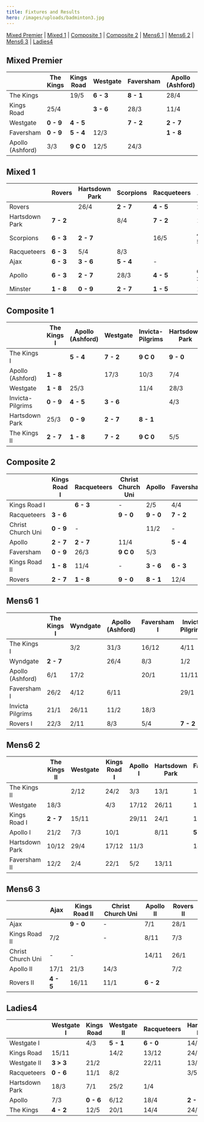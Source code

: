 ```yaml
---
title: Fixtures and Results
hero: /images/uploads/badminton3.jpg
---
```

[Mixed Premier](#mixed-premier) | [Mixed 1](#mixed-1) | [Composite 1](#composite-1) | [Composite 2](#composite-2) | [Mens6 1](#mens6-1) | [Mens6 2](#mens6-2) | [Mens6 3](#mens6-3) | [Ladies4](#ladies4)

## Mixed Premier

|                  | The Kings | Kings Road | Westgate  | Faversham | Apollo (Ashford) |
| ---------------- | --------- | ---------- | --------- | --------- | ---------------- |
| The Kings        |           | 19/5       | **6 - 3** | **8 - 1** | 28/4             |
| Kings Road       | 25/4      |            | **3 - 6** | 28/3      | 11/4             |
| Westgate         | **0 - 9** | **4 - 5**  |           | **7 - 2** | **2 - 7**        |
| Faversham        | **0 - 9** | **5 - 4**  | 12/3      |           | **1 - 8**        |
| Apollo (Ashford) | 3/3       | **9 C 0**  | 12/5      | 24/3      |                  |

## Mixed 1

|                | Rovers    | Hartsdown Park | Scorpions | Racqueteers | Ajax      | Apollo    | Minster   |
| -------------- | --------- | -------------- | --------- | ----------- | --------- | --------- | --------- |
| Rovers         |           | 26/4           | **2 - 7** | **4 - 5**   | 29/3      | **4 - 5** | **9 C 0** |
| Hartsdown Park | **7 - 2** |                | 8/4       | **7 - 2**   | 13/5      | **4 - 5** | **9 - 0** |
| Scorpions      | **6 - 3** | **2 - 7**      |           | 16/5        | **4 - 5** | **6 - 3** | **9 - 0** |
| Racqueteers    | **6 - 3** | 5/4            | 8/3       |             | \-        | 22/3      | 29/3      |
| Ajax           | **6 - 3** | **3 - 6**      | **5 - 4** | \-          |           | **6 - 3** | **7 - 2** |
| Apollo         | **6 - 3** | **2 - 7**      | 28/3      | **4 - 5**   | **6 - 3** |           | 4/4       |
| Minster        | **1 - 8** | **0 - 9**      | **2 - 7** | **1 - 5**   | 14/3      | **0 - 9** |           |

## Composite 1

|                  | The Kings I | Apollo (Ashford) | Westgate  | Invicta-Pilgrims | Hartsdown Park | The Kings II |
| ---------------- | ----------- | ---------------- | --------- | ---------------- | -------------- | ------------ |
| The Kings I      |             | **5 - 4**        | **7 - 2** | **9 C 0**        | **9 - 0**      | **9 - 0**    |
| Apollo (Ashford) | **1 - 8**   |                  | 17/3      | 10/3             | 7/4            | **5 - 4**    |
| Westgate         | **1 - 8**   | 25/3             |           | 11/4             | 28/3           | **7 - 2**    |
| Invicta-Pilgrims | **0 - 9**   | **4 - 5**        | **3 - 6** |                  | 4/3            | 8/4          |
| Hartsdown Park   | 25/3        | **0 - 9**        | **2 - 7** | **8 - 1**        |                | **1 - 8**    |
| The Kings II     | **2 - 7**   | **1 - 8**        | **7 - 2** | **9 C 0**        | 5/5            |              |

## Composite 2

|                   | Kings Road I | Racqueteers | Christ Church Uni | Apollo    | Faversham | Kings Road II | Rovers    |
| ----------------- | ------------ | ----------- | ----------------- | --------- | --------- | ------------- | --------- |
| Kings Road I      |              | **6 - 3**   | \-                | 2/5       | 4/4       | **9 - 0**     | 14/3      |
| Racqueteers       | **3 - 6**    |             | **9 - 0**         | **9 - 0** | **7 - 2** | **9 - 0**     | **4 - 5** |
| Christ Church Uni | **0 - 9**    | \-          |                   | 11/2      | \-        | **0 - 9**     | 11/2      |
| Apollo            | **2 - 7**    | **2 - 7**   | 11/4              |           | **5 - 4** | **5 - 4**     | 25/2      |
| Faversham         | **0 - 9**    | 26/3        | **9 C 0**         | 5/3       |           | **5 - 4**     | **2 - 7** |
| Kings Road II     | **1 - 8**    | 11/4        | \-                | **3 - 6** | **6 - 3** |               | **2 - 7** |
| Rovers            | **2 - 7**    | **1 - 8**   | **9 - 0**         | **8 - 1** | 12/4      | **5 - 4**     |           |

## Mens6 1

|                  | The Kings I | Wyndgate | Apollo (Ashford) | Faversham I | Invicta Pilgrims | Rovers I |
| ---------------- | ----------- | -------- | ---------------- | ----------- | ---------------- | -------- |
| The Kings I      |             | 3/2      | 31/3             | 16/12       | 4/11             | 7/4      |
| Wyndgate         | **2 - 7**   |          | 26/4             | 8/3         | 1/2              | 14/12    |
| Apollo (Ashford) | 6/1         | 17/2     |                  | 20/1        | 11/11            | 27/1     |
| Faversham I      | 26/2        | 4/12     | 6/11             |             | 29/1             | 27/11    |
| Invicta Pilgrims | 21/1        | 26/11    | 11/2             | 18/3        |                  | 15/4     |
| Rovers I         | 22/3        | 2/11     | 8/3              | 5/4         | **7 - 2**        |          |

## Mens6 2

|                | The Kings II | Westgate | Kings Road I | Apollo I | Hartsdown Park | Faversham II |
| -------------- | ------------ | -------- | ------------ | -------- | -------------- | ------------ |
| The Kings II   |              | 2/12     | 24/2         | 3/3      | 13/1           | 10/3         |
| Westgate       | 18/3         |          | 4/3          | 17/12    | 26/11          | 17/1         |
| Kings Road I   | **2 - 7**    | 15/11    |              | 29/11    | 24/1           | 13/12        |
| Apollo I       | 21/2         | 7/3      | 10/1         |          | 8/11           | **5 - 4**    |
| Hartsdown Park | 10/12        | 29/4     | 17/12        | 11/3     |                | 14/1         |
| Faversham II   | 12/2         | 2/4      | 22/1         | 5/2      | 13/11          |              |

## Mens6 3

|                   | Ajax      | Kings Road II | Christ Church Uni | Apollo II | Rovers II |
| ----------------- | --------- | ------------- | ----------------- | --------- | --------- |
| Ajax              |           | **9 - 0**     | \-                | 7/1       | 28/1      |
| Kings Road II     | 7/2       |               | \-                | 8/11      | 7/3       |
| Christ Church Uni | \-        | \-            |                   | 14/11     | 26/1      |
| Apollo II         | 17/1      | 21/3          | 14/3              |           | 7/2       |
| Rovers II         | **4 - 5** | 16/11         | 11/1              | **6 - 2** |           |

## Ladies4

|                | Westgate I | Kings Road | Westgate II | Racqueteers | Hartsdown Park | Apollo | The Kings |
| -------------- | ---------- | ---------- | ----------- | ----------- | -------------- | ------ | --------- |
| Westgate I     |            | 4/3        | **5 - 1**   | **6 - 0**   | 14/1           | 17/12  | 7/1       |
| Kings Road     | 15/11      |            | 14/2        | 13/12       | 24/1           | 7/2    | 7/3       |
| Westgate II    | **3 > 3**  | 21/2       |             | 22/11       | 13/12          | 18/2   | 21/3      |
| Racqueteers    | **0 - 6**  | 11/1       | 8/2         |             | 3/5            | 9/11   | 15/3      |
| Hartsdown Park | 18/3       | 7/1        | 25/2        | 1/4         |                | 28/1   | 12/11     |
| Apollo         | 7/3        | **0 - 6**  | 6/12        | 18/4        | **2 - 4**      |        | 29/11     |
| The Kings      | **4 - 2**  | 12/5       | 20/1        | 14/4        | 24/3           | 17/3   |           |
